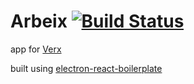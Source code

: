 # Arbeix [![Build Status](https://travis-ci.com/ZetDude/arbeix.svg?branch=master)](https://travis-ci.com/ZetDude/arbeix)

app for [Verx](https://verx.ee)

built using [electron-react-boilerplate](https://github.com/electron-react-boilerplate/electron-react-boilerplate)
